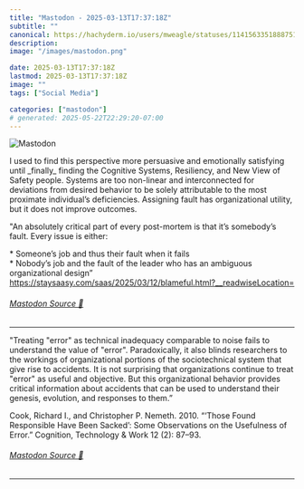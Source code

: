 ```yaml
---
title: "Mastodon - 2025-03-13T17:37:18Z"
subtitle: ""
canonical: https://hachyderm.io/users/mweagle/statuses/114156335188875102
description:
image: "/images/mastodon.png"

date: 2025-03-13T17:37:18Z
lastmod: 2025-03-13T17:37:18Z
image: ""
tags: ["Social Media"]

categories: ["mastodon"]
# generated: 2025-05-22T22:29:20-07:00
---
```

![Mastodon](/images/mastodon.png)

<p>I used to find this perspective more persuasive and emotionally satisfying until _finally_ finding the Cognitive Systems, Resiliency, and New View of Safety people. Systems are too non-linear and interconnected for deviations from desired behavior to be solely attributable to the most proximate individual’s deficiencies. Assigning fault has organizational utility, but it does not improve outcomes.</p><p>&quot;An absolutely critical part of every post-mortem is that it’s somebody’s fault. Every issue is either:</p><p> * Someone’s job and thus their fault when it fails<br /> * Nobody’s job and the fault of the leader who has an ambiguous organizational design”<br /><a href="https://staysaasy.com/saas/2025/03/12/blameful.html?__readwiseLocation=" target="_blank" rel="nofollow noopener noreferrer" translate="no"><span class="invisible">https://</span><span class="ellipsis">staysaasy.com/saas/2025/03/12/</span><span class="invisible">blameful.html?__readwiseLocation=</span></a></p>


###### [Mastodon Source 🐘](https://hachyderm.io/@mweagle/114156335188875102)

___

<p>&quot;Treating &quot;error&quot; as technical inadequacy comparable to noise fails to understand the value of &quot;error&quot;. Paradoxically, it also blinds researchers to the workings of organizational portions of the sociotechnical system that give rise to accidents. It is not surprising that organizations continue to treat &quot;error&quot; as useful and objective. But this organizational behavior provides critical information about accidents that can be used to understand their genesis, evolution, and responses to them.”</p><p>Cook, Richard I., and Christopher P. Nemeth. 2010. “‘Those Found Responsible Have Been Sacked’: Some Observations on the Usefulness of Error.” Cognition, Technology &amp; Work 12 (2): 87–93.</p>


###### [Mastodon Source 🐘](https://hachyderm.io/@mweagle/114156372702548854)

___
